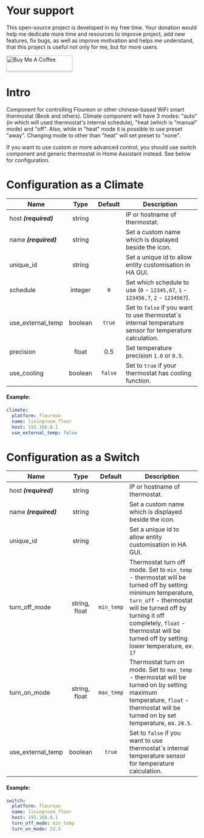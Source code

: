 # Your support
This open-source project is developed in my free time. 
Your donation would help me dedicate more time and resources to improve project, add new features, fix bugs, 
as well as improve motivation and helps me understand, that this project is useful not only for me, but for more users.

<a href="https://www.buymeacoffee.com/algirdasci" target="_blank"><img src="https://www.buymeacoffee.com/assets/img/custom_images/orange_img.png" alt="Buy Me A Coffee" style="height: 41px !important;width: 174px !important;box-shadow: 0px 3px 2px 0px rgba(190, 190, 190, 0.5) !important;-webkit-box-shadow: 0px 3px 2px 0px rgba(190, 190, 190, 0.5) !important;" ></a>

# Intro
Component for controlling Floureon or other chinese-based WiFi smart thermostat (Beok and others). Climate component will have 3 modes: "auto" (in which will used thermostat's internal schedule), "heat (which is "manual" mode) and "off". Also, while in "heat" mode it is possible to use preset "away". Changing mode to other than "heat" will set preset to "none". 

If you want to use custom or more advanced control, you should use switch component and generic thermostat in Home Assistant instead. See below for configuration.

# Configuration as a Climate

| Name                  |  Type   | Default | Description                                                                                             |
|-----------------------|:-------:|:-------:|---------------------------------------------------------------------------------------------------------|
| host ***(required)*** | string  |         | IP or hostname of thermostat.                                                                           |
| name ***(required)*** | string  |         | Set a custom name which is displayed beside the icon.                                                   |
| unique_id             | string  |         | Set a unique id to allow entity customisation in HA GUI.                                                |
| schedule              | integer |   `0`   | Set which schedule to use (`0` - `12345,67`, `1` - `123456,7`, `2` - `1234567`).                        |
| use_external_temp     | boolean | `true`  | Set to `false` if you want to use thermostat`s internal temperature sensor for temperature calculation. |
| precision             |  float  |   0.5   | Set temperature precision `1.0` or `0.5`.                                                               |
| use_cooling           | boolean | `false` | Set to `true` if your thermostat has cooling function.                                                  |

#### Example:
```yaml
climate:
  platform: floureon
  name: livingroom_floor
  host: 192.168.0.1
  use_external_temp: false
```

# Configuration as a Switch
| Name                  |     Type      |  Default   | Description                                                                                                                                                                                                                                                         |
|-----------------------|:-------------:|:----------:|---------------------------------------------------------------------------------------------------------------------------------------------------------------------------------------------------------------------------------------------------------------------|
| host ***(required)*** |    string     |            | IP or hostname of thermostat.                                                                                                                                                                                                                                       |
| name ***(required)*** |    string     |            | Set a custom name which is displayed beside the icon.                                                                                                                                                                                                               |
| unique_id             |    string     |            | Set a unique id to allow entity customisation in HA GUI.                                                                                                                                                                                                            |
| turn_off_mode         | string, float | `min_temp` | Thermostat turn off mode. Set to `min_temp` - thermostat will be turned off by setting minimum temperature, `turn_off` - thermostat will be turned off by turning it off completely, `float` - thermostat will be turned off by setting lower temperature, ex. `17` |
| turn_on_mode          | string, float | `max_temp` | Thermostat turn on mode. Set to `max_temp` - thermostat will be turned on by setting maximum temperature, `float` - thermostat will be turned on by set temperature, ex. `20.5`.                                                                                    |
| use_external_temp     |    boolean    |   `true`   | Set to `false` if you want to use thermostat`s internal temperature sensor for temperature calculation.                                                                                                                                                             |

#### Example:
```yaml
switch:
  platform: floureon
  name: livingroom_floor
  host: 192.168.0.1
  turn_off_mode: min_temp
  turn_on_mode: 23.5
```
